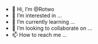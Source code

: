 - 👋 Hi, I’m @Rotwo
- 👀 I’m interested in ...
- 🌱 I’m currently learning ...
- 💞️ I’m looking to collaborate on ...
- 📫 How to reach me ...

<!---
Rotwo/Rotwo is a ✨ special ✨ repository because its `README.md` (this file) appears on your GitHub profile.
You can click the Preview link to take a look at your changes.
--->
